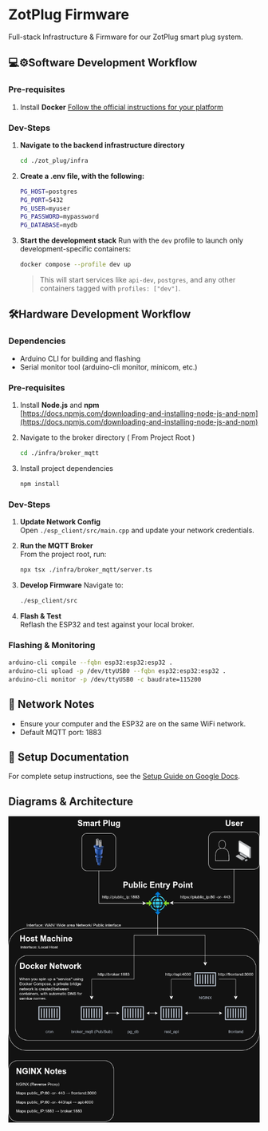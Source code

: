 # ZotPlug Firmware

Full-stack Infrastructure & Firmware for our ZotPlug smart plug system. 


## 💻⚙️Software Development Workflow

### **Pre-requisites**  
1. Install **Docker**
   [Follow the official instructions for your platform](https://docs.docker.com/engine/install/#supported-platforms)

### **Dev-Steps**  
1. **Navigate to the backend infrastructure directory**
   ```bash
   cd ./zot_plug/infra
   ```
2. **Create a .env file, with the following:**
   ```bash
   PG_HOST=postgres
   PG_PORT=5432
   PG_USER=myuser
   PG_PASSWORD=mypassword
   PG_DATABASE=mydb
   ```
3. **Start the development stack**
   Run with the `dev` profile to launch only development-specific containers:

   ```bash
   docker compose --profile dev up
   ```
   > This will start services like `api-dev`, `postgres`, and any other containers tagged with `profiles: ["dev"]`.

## 🛠️Hardware Development Workflow

### Dependencies

- Arduino CLI for building and flashing
- Serial monitor tool (arduino-cli monitor, minicom, etc.)

### **Pre-requisites**  
1. Install **Node.js** and **npm**  
   [https://docs.npmjs.com/downloading-and-installing-node-js-and-npm](https://docs.npmjs.com/downloading-and-installing-node-js-and-npm)

2. Navigate to the broker directory ( From Project Root )
   ```bash
   cd ./infra/broker_mqtt
   ```

3. Install project dependencies  
   ```bash
   npm install
   ```
### **Dev-Steps**  

1. **Update Network Config**  
   Open `./esp_client/src/main.cpp` and update your network credentials.

2. **Run the MQTT Broker**  
   From the project root, run:

   ```bash
   npx tsx ./infra/broker_mqtt/server.ts
   ```
3. **Develop Firmware**
   Navigate to:
   ```bash
   ./esp_client/src
   ```
4. **Flash & Test**  
   Reflash the ESP32 and test against your local broker.

### Flashing & Monitoring

```bash
arduino-cli compile --fqbn esp32:esp32:esp32 .
arduino-cli upload -p /dev/ttyUSB0 --fqbn esp32:esp32:esp32 .
arduino-cli monitor -p /dev/ttyUSB0 -c baudrate=115200
```

## 📡 Network Notes

- Ensure your computer and the ESP32 are on the same WiFi network.
- Default MQTT port: 1883

## 📝 Setup Documentation

For complete setup instructions, see the [Setup Guide on Google Docs](https://docs.google.com/document/d/1jFlQuHnFwy8aJPPMJ6DQvYgvtMj_6Ua5th_mMhYTuXo/edit?usp=sharing).

## Diagrams & Architecture
![Infra Diagram](diagrams/docker_network_diagram_v3.drawio.png)




